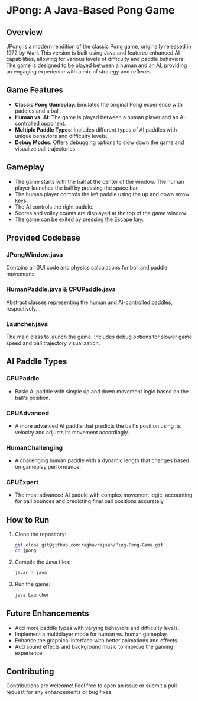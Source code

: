 # JPong: A Java-Based Pong Game

## Overview

JPong is a modern rendition of the classic Pong game, originally released in 1972 by Atari. This version is built using Java and features enhanced AI capabilities, allowing for various levels of difficulty and paddle behaviors. The game is designed to be played between a human and an AI, providing an engaging experience with a mix of strategy and reflexes.

## Game Features

- **Classic Pong Gameplay**: Emulates the original Pong experience with paddles and a ball.
- **Human vs. AI**: The game is played between a human player and an AI-controlled opponent.
- **Multiple Paddle Types**: Includes different types of AI paddles with unique behaviors and difficulty levels.
- **Debug Modes**: Offers debugging options to slow down the game and visualize ball trajectories.

## Gameplay

- The game starts with the ball at the center of the window. The human player launches the ball by pressing the space bar.
- The human player controls the left paddle using the up and down arrow keys.
- The AI controls the right paddle.
- Scores and volley counts are displayed at the top of the game window.
- The game can be exited by pressing the Escape key.

## Provided Codebase

### JPongWindow.java
Contains all GUI code and physics calculations for ball and paddle movements.

### HumanPaddle.java & CPUPaddle.java
Abstract classes representing the human and AI-controlled paddles, respectively.

### Launcher.java
The main class to launch the game. Includes debug options for slower game speed and ball trajectory visualization.

## AI Paddle Types

### CPUPaddle
- Basic AI paddle with simple up and down movement logic based on the ball's position.

### CPUAdvanced
- A more advanced AI paddle that predicts the ball's position using its velocity and adjusts its movement accordingly.

### HumanChallenging
- A challenging human paddle with a dynamic length that changes based on gameplay performance.

### CPUExpert
- The most advanced AI paddle with complex movement logic, accounting for ball bounces and predicting final ball positions accurately.

## How to Run

1. Clone the repository:
   ```bash
   git clone git@github.com:raghavrajsah/Ping-Pong-Game.git
   cd jpong
   ```
2. Compile the Java files:
   ```bash
   javac *.java
   ```
3. Run the game:
   ```bash
   java Launcher
   ```

## Future Enhancements

- Add more paddle types with varying behaviors and difficulty levels.
- Implement a multiplayer mode for human vs. human gameplay.
- Enhance the graphical interface with better animations and effects.
- Add sound effects and background music to improve the gaming experience.

## Contributing

Contributions are welcome! Feel free to open an issue or submit a pull request for any enhancements or bug fixes.
